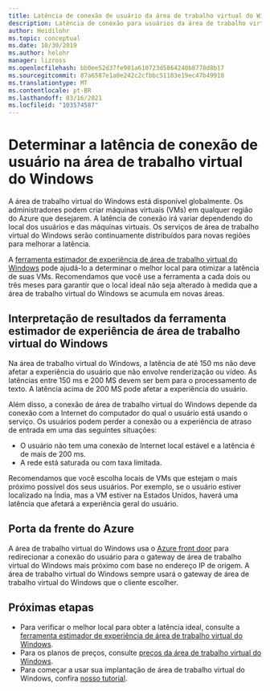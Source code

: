 ```yaml
---
title: Latência de conexão de usuário da área de trabalho virtual do Windows – Azure
description: Latência de conexão para usuários da área de trabalho virtual do Windows.
author: Heidilohr
ms.topic: conceptual
ms.date: 10/30/2019
ms.author: helohr
manager: lizross
ms.openlocfilehash: bb0ee52d37fe901a610723d5864240b8778d8b17
ms.sourcegitcommit: 87a6587e1a0e242c2cfbbc51103e19ec47b49910
ms.translationtype: MT
ms.contentlocale: pt-BR
ms.lasthandoff: 03/16/2021
ms.locfileid: "103574587"
---
```

# <a name="determine-user-connection-latency-in-windows-virtual-desktop"></a>Determinar a latência de conexão de usuário na área de trabalho virtual do Windows

A área de trabalho virtual do Windows está disponível globalmente. Os administradores podem criar máquinas virtuais (VMs) em qualquer região do Azure que desejarem. A latência de conexão irá variar dependendo do local dos usuários e das máquinas virtuais. Os serviços de área de trabalho virtual do Windows serão continuamente distribuídos para novas regiões para melhorar a latência.

A [ferramenta estimador de experiência de área de trabalho virtual do Windows](https://azure.microsoft.com/services/virtual-desktop/assessment/) pode ajudá-lo a determinar o melhor local para otimizar a latência de suas VMs. Recomendamos que você use a ferramenta a cada dois ou três meses para garantir que o local ideal não seja alterado à medida que a área de trabalho virtual do Windows se acumula em novas áreas.

## <a name="interpreting-results-from-the-windows-virtual-desktop-experience-estimator-tool"></a>Interpretação de resultados da ferramenta estimador de experiência de área de trabalho virtual do Windows

Na área de trabalho virtual do Windows, a latência de até 150 ms não deve afetar a experiência do usuário que não envolve renderização ou vídeo. As latências entre 150 ms e 200 MS devem ser bem para o processamento de texto. A latência acima de 200 MS pode afetar a experiência do usuário. 

Além disso, a conexão de área de trabalho virtual do Windows depende da conexão com a Internet do computador do qual o usuário está usando o serviço. Os usuários podem perder a conexão ou a experiência de atraso de entrada em uma das seguintes situações:

 - O usuário não tem uma conexão de Internet local estável e a latência é de mais de 200 ms.
 - A rede está saturada ou com taxa limitada.

Recomendamos que você escolha locais de VMs que estejam o mais próximo possível dos seus usuários. Por exemplo, se o usuário estiver localizado na Índia, mas a VM estiver na Estados Unidos, haverá uma latência que afetará a experiência geral do usuário. 

## <a name="azure-front-door"></a>Porta da frente do Azure

A área de trabalho virtual do Windows usa o [Azure front door](https://azure.microsoft.com/services/frontdoor/) para redirecionar a conexão do usuário para o gateway de área de trabalho virtual do Windows mais próximo com base no endereço IP de origem. A área de trabalho virtual do Windows sempre usará o gateway de área de trabalho virtual do Windows que o cliente escolher.

## <a name="next-steps"></a>Próximas etapas

- Para verificar o melhor local para obter a latência ideal, consulte a [ferramenta estimador de experiência de área de trabalho virtual do Windows](https://azure.microsoft.com/services/virtual-desktop/assessment/).
- Para os planos de preços, consulte [preços da área de trabalho virtual do Windows](https://azure.microsoft.com/pricing/details/virtual-desktop/).
- Para começar a usar sua implantação de área de trabalho virtual do Windows, confira [nosso tutorial](https://docs.microsoft.com/azure/virtual-desktop/create-host-pools-azure-marketplace).
